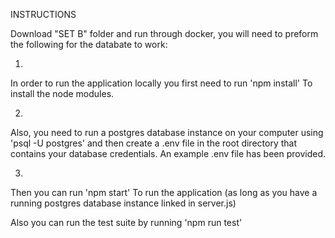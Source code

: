 INSTRUCTIONS

Download "SET B" folder and run through docker, you will need to preform the following for the databate to work:

1.
In order to run the application locally you first need to run 
'npm install'
To install the node modules.

2.
Also, you need to run a postgres database instance on your computer using 
'psql -U postgres'
and then create a .env file in the root directory that contains your database credentials. An example .env file has been provided.

3.
Then you can run 'npm start'
To run the application (as long as you have a running postgres database instance linked in server.js)

Also you can run the test suite by running 
'npm run test'
